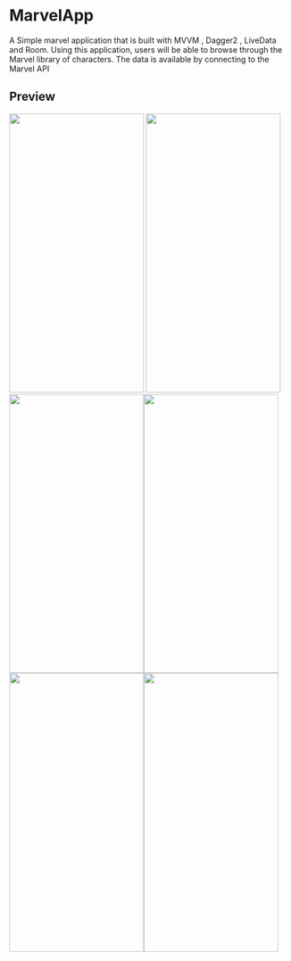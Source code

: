 # MarvelApp

A Simple marvel application that is built with MVVM , Dagger2 , LiveData and Room.
Using this application, users will be able to browse through the Marvel library of characters. The data is available by connecting to the Marvel API 

## Preview 

<img src="https://github.com/MohNage7/SimpleMovies/blob/master/images/device-2019-10-20-104946.png"  width="241" height="500" /> <img src="https://github.com/MohNage7/SimpleMovies/blob/master/images/device-2019-10-20-105043.png"   width="241" height="500" />
<img src="https://github.com/MohNage7/SimpleMovies/blob/master/images/device-2019-10-20-105111.png"  width="241" height="500" /><img src="https://github.com/MohNage7/SimpleMovies/blob/master/images/device-2019-10-20-105126.png"  width="241" height="500" />
<img src="https://github.com/MohNage7/SimpleMovies/blob/master/images/device-2019-10-20-105211.png"  width="241" height="500" /><img src="https://github.com/MohNage7/SimpleMovies/blob/master/images/device-2019-10-20-105250.png"  width="241" height="500" />
